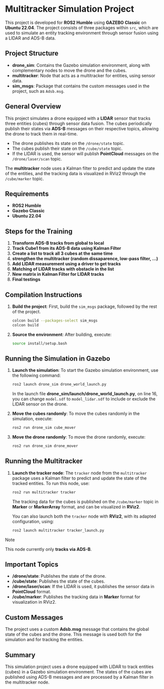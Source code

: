 # Multitracker Simulation Project

This project is developed for **ROS2 Humble** using **GAZEBO Classic** on **Ubuntu 22.04**. The project consists of three packages within `src`, which are used to simulate an entity tracking environment through sensor fusion using a LIDAR and ADS-B data.

## Project Structure

- **drone_sim**: Contains the Gazebo simulation environment, along with complementary nodes to move the drone and the cubes.
- **multitracker**: Node that acts as a multitracker for entities, using sensor data.
- **sim_msgs**: Package that contains the custom messages used in the project, such as `Adsb.msg`.

## General Overview

This project simulates a drone equipped with a **LIDAR** sensor that tracks three entities (cubes) through sensor data fusion. The cubes periodically publish their states via **ADS-B** messages on their respective topics, allowing the drone to track them in real-time.

- The drone publishes its state on the `/drone/state` topic.
- The cubes publish their state on the `/cube/state` topic.
- If the LIDAR is used, the sensor will publish **PointCloud** messages on the `/drone/laser/scan` topic.

The **multitracker** node uses a Kalman filter to predict and update the state of the entities, and the tracking data is visualized in RViz2 through the `/cube/marker` topic.

## Requirements

- **ROS2 Humble**
- **Gazebo Classic**
- **Ubuntu 22.04**

## Steps for the Training

1. **Transform ADS-B tracks from global to local**
2. **Track Cube1 from its ADS-B data using Kalman Filter**
3. **Create a list to track all 3 cubes at the same time**
4. **strengthen the multitracker (random dissaparence, low-pass filter, ...)**
5. **Add LIDAR measurement using a driver to get tracks**
6. **Matching of LIDAR tracks with obstacle in the list**
7. **New matrix in Kalman Filter for LIDAR tracks**
8. **Final testings**

## Compilation Instructions

1. **Build the project**:
   First, build the `sim_msgs` package, followed by the rest of the project.

   ```bash
   colcon build --packages-select sim_msgs
   colcon build
   ```

2. **Source the environment**:
   After building, execute:

   ```bash
   source install/setup.bash
   ```

## Running the Simulation in Gazebo

1. **Launch the simulation**:
   To start the Gazebo simulation environment, use the following command:

   ```bash
   ros2 launch drone_sim drone_world_launch.py
   ```

   In the launch file **drone_sim/launch/drone_world_launch.py**, on line 16, you can change `model.sdf` to `model_lidar.sdf` to include or exclude the LIDAR sensor on the drone.

2. **Move the cubes randomly**:
   To move the cubes randomly in the simulation, execute:

   ```bash
   ros2 run drone_sim cube_mover
   ```

3. **Move the drone randomly**:
   To move the drone randomly, execute:

   ```bash
   ros2 run drone_sim drone_mover
   ```

## Running the Multitracker

1. **Launch the tracker node**:
   The `tracker` node from the `multitracker` package uses a Kalman filter to predict and update the state of the tracked entities. To run this node, use:

   ```bash
   ros2 run multitracker tracker
   ```
   
   The tracking data for the cubes is published on the `/cube/marker` topic in **Marker** or **MarkerArray** format, and can be visualized in **RViz2**.

   You can also launch both the `tracker` node with **RViz2**, with its adapted configuration, using:

   ```bash
   ros2 launch multitracker tracker_launch.py
   ```

> [!NOTE]
> This node currently only **tracks via ADS-B**.
   

## Important Topics

- **/drone/state**: Publishes the state of the drone.
- **/cube/state**: Publishes the state of the cubes.
- **/drone/laser/scan**: If the LIDAR is used, it publishes the sensor data in **PointCloud** format.
- **/cube/marker**: Publishes the tracking data in **Marker** format for visualization in RViz2.

## Custom Messages

The project uses a custom **Adsb.msg** message that contains the global state of the cubes and the drone. This message is used both for the simulation and for tracking the entities.

## Summary

This simulation project uses a drone equipped with LIDAR to track entities (cubes) in a Gazebo simulation environment. The states of the cubes are published using ADS-B messages and are processed by a Kalman filter in the multitracker node.